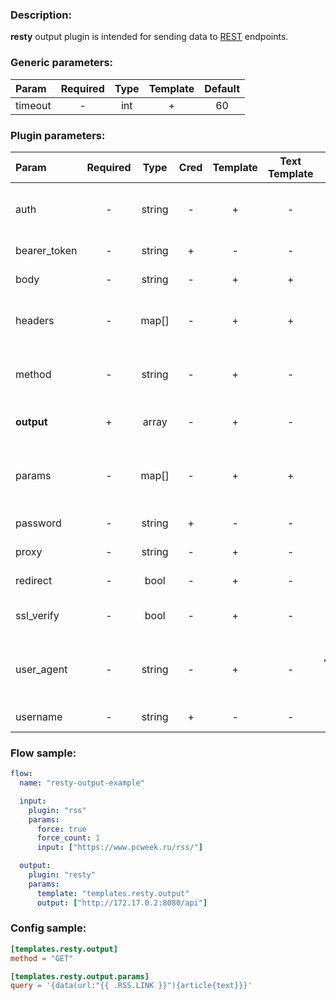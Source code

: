 ### Description:

**resty** output plugin is intended for sending data to [REST](https://en.wikipedia.org/wiki/Representational_state_transfer) endpoints.


### Generic parameters:

| Param   | Required | Type | Template | Default |
|:--------|:--------:|:----:|:--------:|:-------:|
| timeout |    -     | int  |    +     |   60    |


### Plugin parameters:

| Param        | Required |  Type  | Cred | Template | Text Template |      Default      |             Example             | Description                               |
|:-------------|:--------:|:------:|:----:|:--------:|:-------------:|:-----------------:|:-------------------------------:|:------------------------------------------|
| auth         |    -     | string |  -   |    +     |       -       |        ""         |             "basic"             | Auth method (basic, bearer).              |
| bearer_token |    -     | string |  +   |    -     |       -       |        ""         |            "qwerty"             | Bearer token.                             |
| body         |    -     | string |  -   |    +     |       +       |        ""         |        "{"foo": "bar"}"         | Request body.                             |
| headers      |    -     | map[]  |  -   |    +     |       +       |       map[]       |           see example           | Dynamic list of request headers.          |
| method       |    -     | string |  -   |    +     |       -       |       "GET"       |             "POST"              | Request method (GET, POST).               |
| **output**   |    +     | array  |  -   |    +     |       -       |       "[]"        | ["https://freegeoip.app/json/"] | List of REST endpoints.                   |
| params       |    -     | map[]  |  -   |    +     |       +       |       map[]       |           see example           | Dynamic list of request query parameters. |
| password     |    -     | string |  +   |    -     |       -       |        ""         |               ""                | Basic auth password.                      |
| proxy        |    -     | string |  -   |    +     |       -       |        ""         |     "http://127.0.0.1:8080"     | Proxy settings.                           |
| redirect     |    -     |  bool  |  -   |    +     |       -       |       true        |              false              | Follow redirects.                         |
| ssl_verify   |    -     |  bool  |  -   |    +     |       -       |       true        |              false              | Verify server certificate.                |
| user_agent   |    -     | string |  -   |    +     |       -       | "gosquito v3.1.0" |         "webchela 1.0"          | Custom User-Agent for feed access.        |
| username     |    -     | string |  +   |    -     |       -       |        ""         |               ""                | Basic auth username.                      |


### Flow sample:

```yaml
flow:
  name: "resty-output-example"

  input:
    plugin: "rss"
    params:
      force: true
      force_count: 1
      input: ["https://www.pcweek.ru/rss/"]

  output:
    plugin: "resty"
    params:
      template: "templates.resty.output"
      output: ["http://172.17.0.2:8080/api"]
```

### Config sample:

```toml
[templates.resty.output]
method = "GET"

[templates.resty.output.params]
query = '{data(url:"{{ .RSS.LINK }}"){article{text}}}'

```



